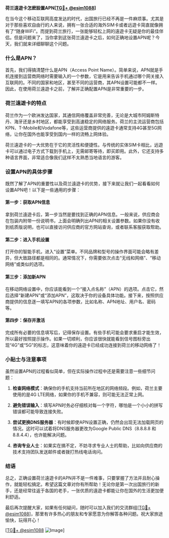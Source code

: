 **荷兰遠遊卡怎麽設置APN[[TG💪+ @esim1088](https://t.me/s/esim1088)]**

在当今这个移动互联网高度发达的时代，出国旅行已经不再是一件麻烦事。尤其是对于那些喜欢自由行的人来说，拥有一张合适的海外SIM卡或者远遊卡简直就像拥有了“随身WiFi”。而提到荷兰旅行，一张能够轻松上网的遠遊卡无疑是你的最佳伴侣。但是问题来了，当你拿到这张荷兰遠遊卡之后，如何正确地设置APN呢？今天，我们就来详细聊聊这个问题。

### 什么是APN？

首先，我们得搞清楚什么是APN（Access Point Name）。简单来说，APN就是手机连接到运营商网络时需要输入的一个参数，它是用来告诉手机通过哪个网关接入互联网的。不同的国家和地区，甚至不同的运营商，其APN设置可能都不一样。因此，在使用荷兰遠遊卡之前，了解并正确配置APN是非常重要的一步。

### 荷兰遠遊卡的特点

荷兰作为一个欧洲发达国家，其通信网络覆盖非常完善，无论是大城市阿姆斯特丹、海牙还是乡村地区，都能享受到高速稳定的网络服务。荷兰的主流运营商包括KPN、T-Mobile和Vodafone等，这些运营商提供的遠遊卡通常支持4G甚至5G网络，让你在国外也能享受到国内一样的流畅上网体验。

荷兰遠遊卡的一大优势在于它的灵活性和便捷性。与传统的实体SIM卡相比，远遊卡可以通过电子方式下载到手机上，无需邮寄等待，即买即用。此外，它还支持多种语言界面，非常适合像我们这样不太熟悉当地语言的游客。

### 设置APN的具体步骤

既然了解了APN的重要性以及荷兰遠遊卡的优势，接下来就让我们一起看看如何设置APN吧！以下是一些通用的步骤：

#### 第一步：获取APN信息
拿到荷兰遠遊卡后，第一步当然是要找到正确的APN信息。一般来说，供应商会在包装内附带一份说明书，上面会明确列出APN的相关设置参数。如果你没有收到纸质版说明，也可以直接访问供应商的官方网站查询，或者联系客服获取帮助。

#### 第二步：进入手机设置
打开你的智能手机，进入“设置”菜单。不同品牌和型号的操作界面可能会略有差异，但大致路径都是相同的。通常情况下，你需要依次点击“无线和网络”、“移动网络”或类似的选项。

#### 第三步：添加新APN
在移动网络设置中，你应该能看到一个“接入点名称”（APN）的选项。点击它，然后选择“新建APN”或“添加APN”，这取决于你的设备具体功能。接下来，按照供应商提供的信息逐一填写APN的各项参数，比如名称、APN地址、用户名、密码等。

#### 第四步：保存并激活
完成所有必要的信息填写后，记得保存设置。有些手机可能会要求重启才能生效，所以最好按照提示操作。如果一切顺利，你应该很快就能看到信号图标旁出现“4G”或“5G”的标志，这意味着你的遠遊卡已经成功连接到荷兰的移动网络了！

### 小贴士与注意事项

虽然设置APN的过程看似简单，但在实际操作过程中还是需要注意一些细节问题：

1. **检查网络模式**：确保你的手机支持当前所在地区的网络频段。例如，荷兰主要使用的是4G LTE网络，如果你的手机不兼容，则可能无法正常上网。
   
2. **避免错误输入**：填写APN时务必仔细核对每一个字符，哪怕是一个小小的拼写错误都可能导致连接失败。

3. **尝试更换DNS服务器**：有时候即使APN设置正确，仍然会出现无法加载网页的情况。这时可以试着将DNS服务器更改为Google Public DNS（8.8.8.8 和 8.8.4.4），也许能解决问题。

4. **咨询专业人士**：如果实在搞不定，不妨寻求专业人士的帮助，比如向供应商的技术支持团队发送邮件或者拨打热线电话询问。

### 结语

总之，正确设置荷兰遠遊卡的APN并不是一件难事，只要掌握了方法并且耐心操作，就能轻松搞定。希望这篇文章对你有所帮助！无论你是第一次出国旅行的新手，还是经常往返于各国的老手，一张优质的遠遊卡都能让你在国外的生活更加便利舒适。

最后再次提醒大家，如果有任何疑问，随时可以加入我们的交流群组[[TG💪+ @esim1088](https://t.me/s/esim1088)]，那里有许多热心的朋友和专家愿意为你解答各种问题。祝大家旅途愉快，玩得开心！

[[TG💪+ @esim1088](https://t.me/s/esim1088) ![Image](https://i.postimg.cc/4NQfJmqS/Snipaste-2025-05-13-00-14-12.png)]